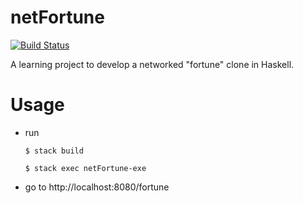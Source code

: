 # netFortune
[![Build Status](https://travis-ci.org/jhc-at-home/netFortune.svg?branch=master)](https://travis-ci.org/jhc-at-home/netFortune)


A learning project to develop a networked "fortune" clone in Haskell.

# Usage

* run 
    ```
    $ stack build
    ```
    ```
    $ stack exec netFortune-exe
    ```
* go to http://localhost:8080/fortune
